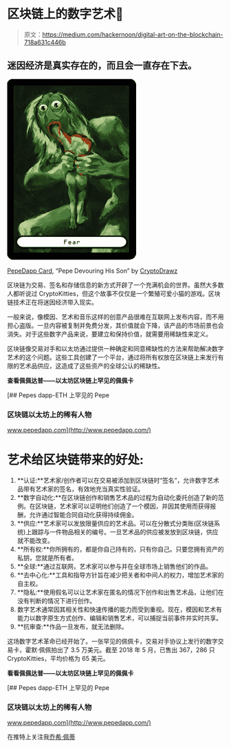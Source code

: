 # 区块链上的数字艺术🎨

> 原文：<https://medium.com/hackernoon/digital-art-on-the-blockchain-718a631c446b>

## 迷因经济是真实存在的，而且会一直存在下去。

![](img/979ea14d23b40b0b75dff2e070589e2d.png)

[PepeDapp Card](http://www.pepedapp.com/), “Pepe Devouring His Son” by [CryptoDrawz](https://twitter.com/cryptodrawz)

区块链为交易、签名和存储信息的新方式开辟了一个充满机会的世界。虽然大多数人都听说过 CryptoKitties，但这个故事不仅仅是一个繁殖可爱小猫的游戏。区块链技术正在将迷因经济带入现实。

一般来说，像模因、艺术和音乐这样的创意产品很难在互联网上发布内容，而不用担心盗版。一旦内容被复制并免费分发，其价值就会下降，该产品的市场前景也会消失。对于这些数字产品来说，要建立和保持价值，就需要用稀缺性来定义。

区块链像交易对手和以太坊通过提供一种确定和同意稀缺性的方法来帮助解决数字艺术的这个问题。这些工具创建了一个平台，通过将所有权放在区块链上来发行有限的艺术品供应，这造成了这些资产的全球公认的稀缺性。

**查看佩佩达普——以太坊区块链上罕见的佩佩卡**

[](http://www.pepedapp.com/) [## Pepes dapp-ETH 上罕见的 Pepe

### 区块链以太坊上的稀有人物

www.pepedapp.com](http://www.pepedapp.com/) 

# 艺术给区块链带来的好处:

1.  **认证:**艺术家/创作者可以在交易被添加到区块链时“签名”，允许数字艺术品带有艺术家的签名，有效地充当真实性验证。
2.  **数字自动化:**在区块链创作和销售艺术品的过程为自动化委托创造了新的范例。在区块链，艺术家可以证明他们创造了一个模因，并因其使用而获得报酬，允许通过智能合同自动化获得持续佣金。
3.  **供应:**艺术家可以发放限量供应的艺术品。可以在分散式分类账(区块链系统)上跟踪与一件物品相关的编号。一旦艺术品的供应被发放到区块链，供应就不能改变。
4.  **所有权:**你所拥有的，都是你自己持有的，只有你自己。只要您拥有资产的私钥，您就是所有者。
5.  **全球:**通过互联网，艺术家可以参与并在全球市场上销售他们的作品。
6.  **去中心化:**工具和指导方针旨在减少把关者和中间人的权力，增加艺术家的自主权。
7.  **隐私:**使用假名可以让艺术家在匿名的情况下创作和出售艺术品，让他们在没有判断的情况下进行创作。
8.  数字艺术通常因其相关性和快速传播的能力而受到重视。现在，模因和艺术有能力以数字原生方式创作、编辑和销售艺术，可以捕捉当前事件并实时共享。
9.  **抗审查:**作品一旦发布，就无法删除。

这场数字艺术革命已经开始了。一张罕见的佩佩卡，交易对手协议上发行的数字交易卡，霍默·佩佩拍出了 3.5 万美元。截至 2018 年 5 月，已售出 367，286 只 CryptoKitties，平均价格为 65 美元。

**看看佩佩达普——以太坊区块链上罕见的佩佩卡**

[](http://www.pepedapp.com/) [## Pepes dapp-ETH 上罕见的 Pepe

### 区块链以太坊上的稀有人物

www.pepedapp.com](http://www.pepedapp.com/) 

在推特上关注我[乔希·佩蒂](http://twitter.com/jashpetty)